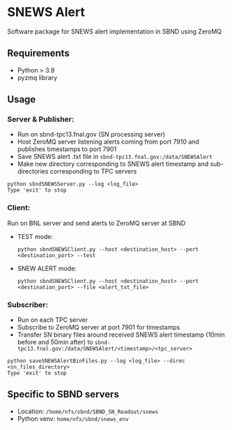 # SNEWS Alert

Software package for SNEWS alert implementation in SBND using ZeroMQ

## Requirements
- Python > 3.9
- pyzmq library

## Usage

### Server & Publisher:
- Run on sbnd-tpc13.fnal.gov (SN processing server)
- Host ZeroMQ server listening alerts coming from port 7910 and publishes timestamps to port 7901
- Save SNEWS alert .txt file in ```sbnd-tpc13.fnal.gov:/data/SNEWSAlert```
- Make new directory corresponding to SNEWS alert timestamp and sub-directories corresponding to TPC servers
```
python sbndSNEWSServer.py --log <log_file>
Type 'exit' to stop
```

### Client:
Run on BNL server and send alerts to ZeroMQ server at SBND
- TEST mode:
	```
	python sbndSNEWSClient.py --host <destination_host> --port <destination_port> --test
	```
- SNEW ALERT mode:
	```
	python sbndSNEWSClient.py --host <destination_host> --port <destination_port> --file <alert_txt_file>
	```

### Subscriber:
- Run on each TPC server
- Subscribe to ZeroMQ server at port 7901 for timestamps
- Transfer SN binary files around received SNEWS alert timestamp (10min before and 50min after) to ```sbnd-tpc13.fnal.gov:/data/SNEWSAlert/<timestamp>/<tpc_server>```
```
python saveSNEWSAlertBinFiles.py --log <log_file> --direc <sn_files_directory>
Type 'exit' to stop
```

## Specific to SBND servers
- Location: `/home/nfs/sbnd/SBND_SN_Readout/snews`
- Python venv: `home/nfx/sbnd/snews_env`
